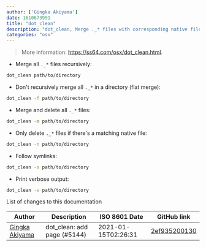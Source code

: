 ```yaml
---
author: ['Gingka Akiyama']
date: 1610673991
title: "dot_clean"
description: "dot_clean, Merge ._* files with corresponding native files."
categories: "osx"
---
```

> More information: <https://ss64.com/osx/dot_clean.html>.

- Merge all `._*` files recursively:

```bash
dot_clean path/to/directory
```

- Don't recursively merge all `._*` in a directory (flat merge):

```bash
dot_clean -f path/to/directory
```

- Merge and delete all `._*` files:

```bash
dot_clean -m path/to/directory
```

- Only delete `._*` files if there's a matching native file:

```bash
dot_clean -n path/to/directory
```

- Follow symlinks:

```bash
dot_clean -s path/to/directory
```

- Print verbose output:

```bash
dot_clean -v path/to/directory
```
List of changes to this documentation


Author | Description | ISO 8601 Date | GitHub link
------|-----|-----|-----
[Gingka Akiyama](mailto:33764485+GingkathFox@users.noreply.github.com) | dot_clean: add page (#5144) | 2021-01-15T02:26:31 | [2ef935200130](https://github.com/tldr-pages/tldr/commit/2ef935200130250e5020f39d0c91151d7d5f861f)

